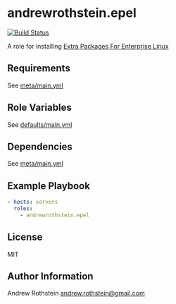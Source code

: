 andrewrothstein.epel
===========================
[![Build Status](https://travis-ci.org/andrewrothstein/ansible-epel.svg?branch=master)](https://travis-ci.org/andrewrothstein/ansible-epel)

A role for installing [Extra Packages For Enterprise Linux](https://fedoraproject.org/wiki/EPEL)

Requirements
------------

See [meta/main.yml](meta/main.yml)

Role Variables
--------------

See [defaults/main.yml](defaults/main.yml)

Dependencies
------------

See [meta/main.yml](meta/main.yml)

Example Playbook
----------------

```yml
- hosts: servers
  roles:
    - andrewrothstein.epel
```

License
-------

MIT

Author Information
------------------

Andrew Rothstein <andrew.rothstein@gmail.com>
